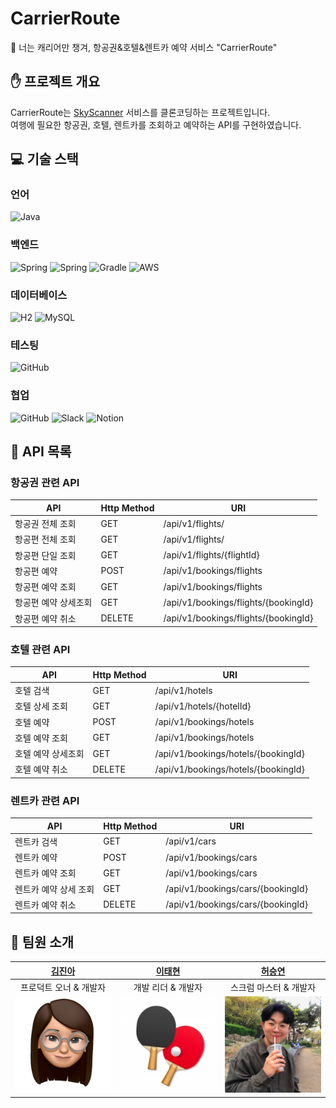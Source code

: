 # CarrierRoute
🧳 너는 캐리어만 챙겨, 항공권&호텔&렌트카 예약 서비스 "CarrierRoute"  

## ✋ 프로젝트 개요

CarrierRoute는 [SkyScanner](https://www.skyscanner.co.kr/) 서비스를 클론코딩하는 프로젝트입니다.  
여행에 필요한 항공권, 호텔, 렌트카를 조회하고 예약하는 API를 구현하였습니다.

## 💻 기술 스택

### 언어
![Java](https://img.shields.io/badge/java-007396.svg?style=for-the-badge&logo=java&logoColor=white)

### 백엔드
![Spring](https://img.shields.io/badge/springboot-6DB33F.svg?style=for-the-badge&logo=springBoot&logoColor=white)
![Spring](https://img.shields.io/badge/spring_jpa-%236DB33F.svg?style=for-the-badge&logo=spring&logoColor=white)
![Gradle](https://img.shields.io/badge/Gradle-02303A.svg?style=for-the-badge&logo=Gradle&logoColor=white)
![AWS](https://img.shields.io/badge/AWS-232F3E.svg?style=for-the-badge&logo=amazon-aws&logoColor=white)

### 데이터베이스
![H2](https://img.shields.io/badge/H2-124D97.svg?style=for-the-badge&logo=H2&logoColor=white)
![MySQL](https://img.shields.io/badge/mysql-4479A1.svg?style=for-the-badge&logo=MySQL&logoColor=white)

### 테스팅
![GitHub](https://img.shields.io/badge/JUnit-25A162.svg?style=for-the-badge&logo=JUnit5&logoColor=white)

### 협업
![GitHub](https://img.shields.io/badge/github-%23121011.svg?style=for-the-badge&logo=github&logoColor=white)
![Slack](https://img.shields.io/badge/Slack-4A154B?style=for-the-badge&logo=slack&logoColor=white)
![Notion](https://img.shields.io/badge/Notion-000000.svg?style=for-the-badge&logo=notion&logoColor=white)

## 📖 API 목록

### 항공권 관련 API
|API|Http Method|URI|
|------|---|---|
|항공권 전체 조회|GET|/api/v1/flights/|
|항공편 전체 조회|GET|/api/v1/flights/|
|항공편 단일 조회|GET|/api/v1/flights/{flightId}|
|항공편 예약|POST|/api/v1/bookings/flights|
|항공편 예약 조회|GET|/api/v1/bookings/flights|
|항공편 예약 상세조회|GET|/api/v1/bookings/flights/{bookingId}|
|항공편 예약 취소|DELETE|/api/v1/bookings/flights/{bookingId}|

### 호텔 관련 API
|API|Http Method|URI|
|------|---|---|
|호텔 검색|GET|/api/v1/hotels
|호텔 상세 조회|GET|/api/v1/hotels/{hotelId}
|호텔 예약|POST|/api/v1/bookings/hotels
|호텔 예약 조회|GET|/api/v1/bookings/hotels
|호텔 예약 상세조회|GET|/api/v1/bookings/hotels/{bookingId}|
|호텔 예약 취소|DELETE|/api/v1/bookings/hotels/{bookingId}|

### 렌트카 관련 API
|API|Http Method|URI|
|------|---|---|
|렌트카 검색|GET|/api/v1/cars|
|렌트카 예약|POST|/api/v1/bookings/cars|
|렌트카 예약 조회|GET|/api/v1/bookings/cars|
|렌트카 예약 상세 조회|GET|/api/v1/bookings/cars/{bookingId}|
|렌트카 예약 취소|DELETE|/api/v1/bookings/cars/{bookingId}|

## 👬 팀원 소개

|[김진아](https://github.com/nasaoreo)|[이태현](https://github.com/neilsonT)|[허승연](https://github.com/heoseungyeon)|
|:---:|:---:|:---:|
|프로덕트 오너 & 개발자|개발 리더 & 개발자|스크럼 마스터 & 개발자|
|![julie](./images/julie_profile.png)|![henry](./images/henry_profile.png)|![eddie](./images/eddie_profile.png)|
